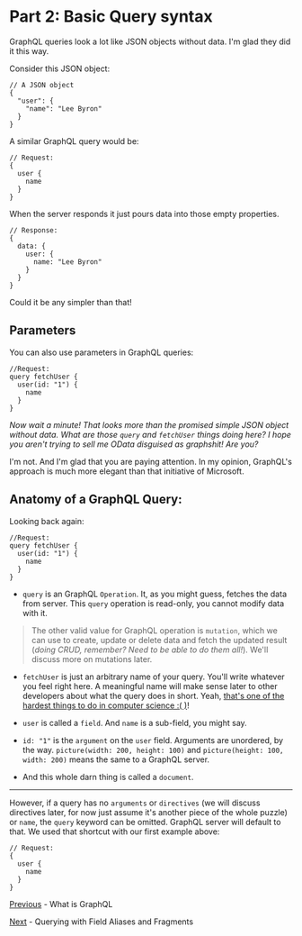 # Part 2: Basic Query syntax


GraphQL queries look a lot like JSON objects without data. I'm glad they did it this way.

Consider this JSON object:

```
// A JSON object
{
  "user": {
    "name": "Lee Byron"
  }
}

```

A similar GraphQL query would be:

```
// Request:
{
  user {
    name
  }
}

```

When the server responds it just pours data into those empty properties.

```
// Response:
{
  data: {
    user: {
      name: "Lee Byron"
    }
  }
}

```
Could it be any simpler than that!

## Parameters

You can also use parameters in GraphQL queries:

```
//Request:
query fetchUser {
  user(id: "1") {
    name
  }
}
```

*Now wait a minute! That looks more than the promised simple JSON object without data. What are those `query` and `fetchUser` things doing here? I hope you aren't trying to sell me OData disguised as graphshit! Are you?*

I'm not. And I'm glad that you are paying attention. In my opinion, GraphQL's approach is much more elegant than that initiative of Microsoft.

## Anatomy of a GraphQL Query:

Looking back again:

```
//Request:
query fetchUser {
  user(id: "1") {
    name
  }
}
```

* `query` is an GraphQL `Operation`. It, as you might guess, fetches the data from server. This `query` operation is read-only, you cannot modify data with it.

> The other valid value for GraphQL operation is `mutation`, which we can use to create, update or delete data and fetch the updated result (*doing CRUD, remember? Need to be able to do them all!*). We'll discuss more on mutations later.

* `fetchUser` is just an arbitrary name of your query. You'll write whatever you feel right here. A meaningful name will make sense later to other developers about what the query does in short. Yeah, [that's one of the hardest things to do in computer science :( )](http://martinfowler.com/bliki/TwoHardThings.html)!

* `user` is called a `field`. And `name` is a sub-field, you might say.

* `id: "1"` is the `argument` on the `user` field. Arguments are unordered, by the way. `picture(width: 200, height: 100)` and `picture(height: 100, width: 200)` means the same to a GraphQL server.

* And this whole darn thing is called a `document`.


----------


However, if a query has no `arguments` or `directives` (we will discuss directives later, for now just assume it's another piece of the whole puzzle) or `name`, the `query` keyword can be omitted. GraphQL server will default to that. We used that shortcut with our first example above:

```
// Request:
{
  user {
    name
  }
}

```

[Previous](1.%20What%20is%20GraphQL.md) - What is GraphQL

[Next](3.%20Querying%20with%20Field%20Aliases%20and%20Fragments.md) - Querying with Field Aliases and Fragments
